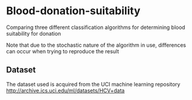 # Blood-donation-suitability
Comparing three different classification algorithms for determining blood suitability for donation

Note that due to the stochastic nature of the algorithm in use, differences can occur when trying to reproduce the result

## Dataset
The dataset used is acquired from the UCI machine learning repository
http://archive.ics.uci.edu/ml/datasets/HCV+data
